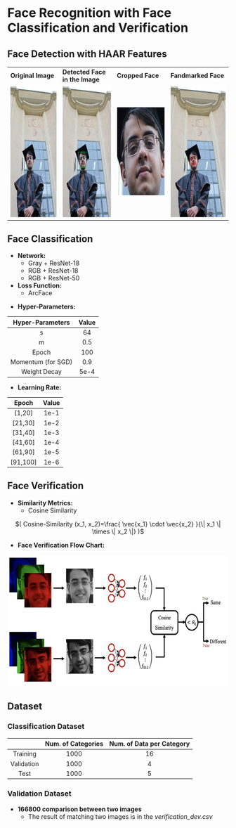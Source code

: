 # Face Recognition with Face Classification and Verification

## Face Detection with HAAR Features

<table>
  <tr>
    <td><strong>Original Image</strong></td>
    <td><strong>Detected Face in the Image</strong></td>
    <td><strong>Cropped Face</strong></td>
    <td><strong>Fandmarked Face</strong></td>

   </tr> 
   <tr>
    <td> <img src="./plots/face_detection/me2.jpeg"  alt="original_image" width = 200px height = 300px ></td>
    <td> <img src="./plots/face_detection/me2_bbox.jpeg"  alt="Original image with a boundig box arroung detected face" width = 200px height = 300px ></td>
    <td> <img src="./plots/face_detection/me2_croped.jpeg"  alt="cropped face" width = 200px height = 200px ></td>
    <td> <img src="./plots/face_detection/me2_landmark.jpeg"  alt="landmarked face" width = 200px height = 300px ></td>

  </td>
  </tr>
</table>

## Face Classification

<ul>
  <li><strong>Network:</strong>
    <ul>
      <li>Gray + ResNet-18</li>
      <li>RGB + ResNet-18</li>
      <li>RGB + ResNet-50</li>
    </ul>
  </li>
  <li><strong>Loss Function:</strong>
    <ul>
      <li>ArcFace</li>
    </ul>
  </li>
</ul>

<ul>
  <li><strong>Hyper-Parameters:</strong>
  </li>
</ul>
<center>

| **Hyper-Parameters** | **Value** |
| :------------------: | :-------: |
|          s           |    64     |
|          m           |    0.5    |
|        Epoch         |    100    |
|  Momentum (for SGD)  |    0.9    |
|     Weight Decay     |   5e-4    |

</center>

<ul>
  <li><strong>Learning Rate:</strong>
  </li>
</ul>

<center>

| **Epoch** | **Value** |
| :-------: | :-------: |
|  [1,20]   |   1e-1    |
|  [21,30]  |   1e-2    |
|  [31,40]  |   1e-3    |
|  [41,60]  |   1e-4    |
|  [61,90]  |   1e-5    |
| [91,100]  |   1e-6    |

</center>

## Face Verification

<ul>
  <li><strong>Similarity Metrics:</strong>
    <ul>
      <li>Cosine Similarity</li>
    </ul>
  </li>
</ul>

<center>

$( Cosine-Similarity (x_1, x_2)=\frac{ \vec{x_1} \cdot \vec{x_2} }{\| x_1 \| \times \| x_2 \|} )$

</center>

<ul>
  <li><strong>Face Verification Flow Chart:</strong>
  </li>
</ul>

<center>
<img src="./plots/face_verification.png"  alt="Face Verification Flow Chart" width = 600px height = 300px >

</center>

## Dataset

### Classification Dataset

<center>

|            | **Num. of Categories** | **Num. of Data per Category** |
| :--------: | :--------------------: | :---------------------------: |
|  Training  |          1000          |              16               |
| Validation |          1000          |               4               |
|    Test    |          1000          |               5               |

</center>

### Validation Dataset

<ul>
  <li><strong>166800 comparison between two images</strong>
  <ul>
      <li>The result of matching two images is in the <em>verification_dev.csv</em></li>
    </ul>
  </li>
</ul>

